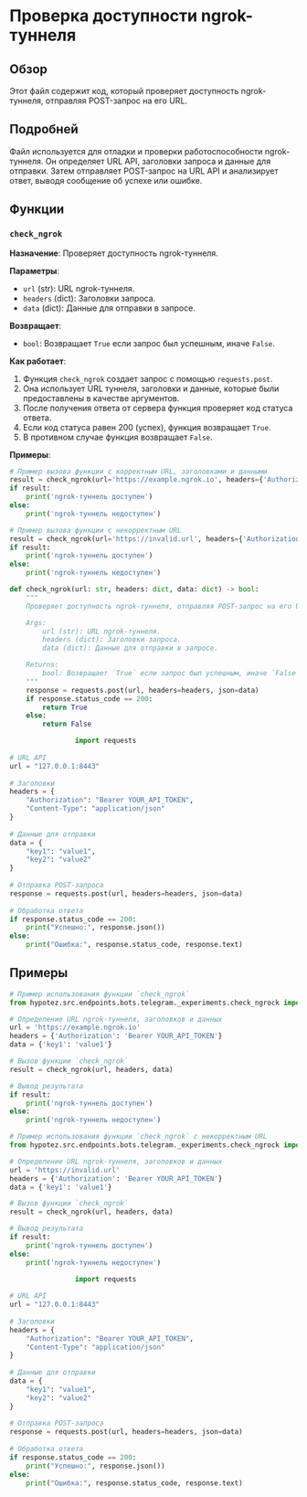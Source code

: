 # Проверка доступности ngrok-туннеля

## Обзор

Этот файл содержит код, который проверяет доступность ngrok-туннеля, отправляя POST-запрос на его URL. 

## Подробней

Файл используется для отладки и проверки работоспособности ngrok-туннеля. Он определяет URL API, заголовки запроса и данные для отправки. 
Затем отправляет POST-запрос на URL API и анализирует ответ, выводя сообщение об успехе или ошибке.

## Функции

### `check_ngrok`

**Назначение**: Проверяет доступность ngrok-туннеля.

**Параметры**:
- `url` (str): URL ngrok-туннеля.
- `headers` (dict): Заголовки запроса.
- `data` (dict): Данные для отправки в запросе.

**Возвращает**:
- `bool`: Возвращает `True` если запрос был успешным, иначе `False`.

**Как работает**:

1. Функция `check_ngrok` создает запрос с помощью `requests.post`.
2. Она использует URL туннеля, заголовки и данные, которые были предоставлены в качестве аргументов.
3. После получения ответа от сервера функция проверяет код статуса ответа.
4. Если код статуса равен 200 (успех), функция возвращает `True`.
5. В противном случае функция возвращает `False`.

**Примеры**:
```python
# Пример вызова функции с корректным URL, заголовками и данными
result = check_ngrok(url='https://example.ngrok.io', headers={'Authorization': 'Bearer YOUR_API_TOKEN'}, data={'key1': 'value1'})
if result:
    print('ngrok-туннель доступен')
else:
    print('ngrok-туннель недоступен')

# Пример вызова функции с некорректным URL
result = check_ngrok(url='https://invalid.url', headers={'Authorization': 'Bearer YOUR_API_TOKEN'}, data={'key1': 'value1'})
if result:
    print('ngrok-туннель доступен')
else:
    print('ngrok-туннель недоступен')
```
```python
def check_ngrok(url: str, headers: dict, data: dict) -> bool:
    """
    Проверяет доступность ngrok-туннеля, отправляя POST-запрос на его URL.

    Args:
        url (str): URL ngrok-туннеля.
        headers (dict): Заголовки запроса.
        data (dict): Данные для отправки в запросе.

    Returns:
        bool: Возвращает `True` если запрос был успешным, иначе `False`.
    """
    response = requests.post(url, headers=headers, json=data)
    if response.status_code == 200:
        return True
    else:
        return False
```
```python
                import requests
                
# URL API
url = "127.0.0.1:8443"
                
# Заголовки
headers = {
    "Authorization": "Bearer YOUR_API_TOKEN",
    "Content-Type": "application/json"
}
                
# Данные для отправки
data = {
    "key1": "value1",
    "key2": "value2"
}
                
# Отправка POST-запроса
response = requests.post(url, headers=headers, json=data)
                
# Обработка ответа
if response.status_code == 200:
    print("Успешно:", response.json())
else:
    print("Ошибка:", response.status_code, response.text)
```

## Примеры

```python
# Пример использования функции `check_ngrok`
from hypotez.src.endpoints.bots.telegram._experiments.check_ngrock import check_ngrok

# Определение URL ngrok-туннеля, заголовков и данных
url = 'https://example.ngrok.io'
headers = {'Authorization': 'Bearer YOUR_API_TOKEN'}
data = {'key1': 'value1'}

# Вызов функции `check_ngrok`
result = check_ngrok(url, headers, data)

# Вывод результата
if result:
    print('ngrok-туннель доступен')
else:
    print('ngrok-туннель недоступен')
```
```python
# Пример использования функции `check_ngrok` с некорректным URL
from hypotez.src.endpoints.bots.telegram._experiments.check_ngrock import check_ngrok

# Определение URL ngrok-туннеля, заголовков и данных
url = 'https://invalid.url'
headers = {'Authorization': 'Bearer YOUR_API_TOKEN'}
data = {'key1': 'value1'}

# Вызов функции `check_ngrok`
result = check_ngrok(url, headers, data)

# Вывод результата
if result:
    print('ngrok-туннель доступен')
else:
    print('ngrok-туннель недоступен')
```
```python
                import requests
                
# URL API
url = "127.0.0.1:8443"
                
# Заголовки
headers = {
    "Authorization": "Bearer YOUR_API_TOKEN",
    "Content-Type": "application/json"
}
                
# Данные для отправки
data = {
    "key1": "value1",
    "key2": "value2"
}
                
# Отправка POST-запроса
response = requests.post(url, headers=headers, json=data)
                
# Обработка ответа
if response.status_code == 200:
    print("Успешно:", response.json())
else:
    print("Ошибка:", response.status_code, response.text)